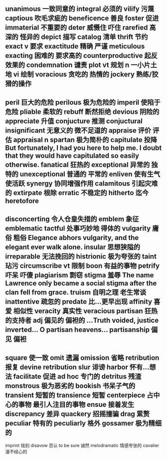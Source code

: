 unanimous 一致同意的
integral 必须的
vilify 污蔑
captious 吹毛求疵的
beneficence 善良
foster 促进
immaterial 不重要的
deter 威慑住 吓住
rarefied 高深的 怪异的
depict 描写
catalog 清单
thrift 节约
exact v 要求
exactitude 精确 严谨 meticulous
exacting 困难的 要求高的
counterproductive 起反效果的
condemnation 谴责
plot vt 规划 n 一小片土地 vi 绘制
voracious 贪吃的 热情的
jockery 熟练/狡猾的操作
---
peril 巨大的危险 perilous 极为危险的
imperil 使陷于危险
pliable 柔软的
rebuff 断然拒绝
devious 阴险的
appreciate 升值
conjucture 推测 conjuctural
insignificant 无意义的 微不足道的
appraise 评价 评估 appraisal n
spartan 极为简朴的
capitulate 投降 But fortunately, I had you here to help me. I doubt that they would have capitulated so easily otherwise.
fanatical 狂热的
exceptional 异常的 独特的
unexceptional 普通的 平常的
enliven 使有生气 使活跃
synergy 协同增强作用
calamitous 引起灾难的
extirpate 根除
erratic 不稳定的
hitherto 迄今 heretofore
---
disconcerting 令人仓皇失措的
emblem 象征 emblematic
tactful 处事巧妙地 得体的
vulgarity 庸俗 粗俗 Elegance abhors vulgarity, and the elegant ever walk alone. 
insular 思想狭隘的
irreparable 无法挽回的
histrionic 极为夸张的
taint 玷污
circumscribe vt 限制
boon 有益的事物
petrify 吓呆 吓傻
plagiarism 剽窃
stigma 羞辱 The name Lawrence only became a social stigma after the clan fell from grace. 
truism 自明之理 老生常谈
inattentive 疏忽的
predate 比...更早出现
affinity 喜爱 相似性
veracity 真实性 veracious
partisan 狂热的支持者 adj 偏见的 偏袒的 ...Truth voided, justice inverted... O partisan heavens...
partisanship 偏见 偏袒
---
square 使一致
omit 遗漏
omission 省略
retribution 报复 devine retribution
slur 诽谤
harbor 怀有...想法
facilitate 促进
ad hoc 专门的
detritus 残渣
monstrous 极为恶劣的
bookish 书呆子气的
transient 短暂的 transience 短暂
centerpiece 占中心的事物 最引人注目的事物
ensue 接着发生
discrepancy 差异
quackery 招摇撞骗
drag 累赘
peculiar 特有的
peculiarly 格外
gossamer 极为精细的
---
imprint 铭刻
disavow 否认
to be sure 诚然
melodramatic 情感夸张的
cavalier 漫不经心的